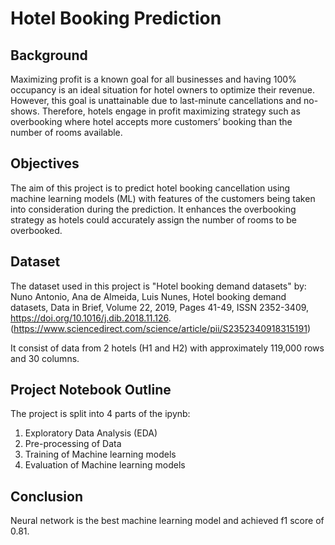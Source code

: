 # Hotel Booking Prediction

## Background
Maximizing profit is a known goal for all businesses and having 100% occupancy is an ideal situation for hotel owners to optimize their revenue. 
However, this goal is unattainable due to last-minute cancellations and no-shows.
Therefore, hotels engage in profit maximizing strategy such as overbooking where hotel accepts more customers’ booking than the number of rooms available. 

## Objectives
The aim of this project is to predict hotel booking cancellation using machine learning models (ML) with features of the customers being taken into consideration during the prediction.
It enhances the overbooking strategy as hotels could accurately assign the number of rooms to be overbooked.

## Dataset
The dataset used in this project is "Hotel booking demand datasets" by:
Nuno Antonio, Ana de Almeida, Luis Nunes, Hotel booking demand datasets, Data in Brief, Volume 22, 2019, Pages 41-49, ISSN 2352-3409,
https://doi.org/10.1016/j.dib.2018.11.126. (https://www.sciencedirect.com/science/article/pii/S2352340918315191)

It consist of data from 2 hotels (H1 and H2) with approximately 119,000 rows and 30 columns. 

## Project Notebook Outline
The project is split into 4 parts of the ipynb:
1. Exploratory Data Analysis (EDA)
2. Pre-processing of Data
3. Training of Machine learning models
4. Evaluation of Machine learning models

## Conclusion
Neural network is the best machine learning model and achieved f1 score of 0.81.
